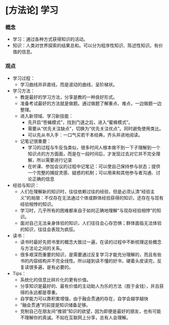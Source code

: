 # [方法论] 学习

### 概念

- 学习：通过各种方式获得知识的活动。
- 知识：人类对世界探索的结果总和。可以分为程序性知识、陈述性知识。有价值的信息。

### 观点
- 学习过程：
    - 学习曲线并非直线，而是波动的曲线，呈阶梯状。
- 学习方法：
    - 教是最好的学习方法，分享是教的一种良好形式。
    - 准备考试最好的方法就是做题。通过做题了解重点、难点，一边做题一边整理。
    - 进入新领域、学习新技能：
        - 先开启“苍蝇模式”，找到门道之后，进入“蜜蜂模式”。
        - 需要从“优先关注缺点”，切换为“优先关注优点”。同时避免使用类比。
        - 可以先从书入手：一口气买若干本经典，齐头并进地阅读。
    - 记笔记很重要：
        - 学习的过程与牛反刍类似，很多时间人根本做不到一下子理解到一个知识点的方方面面，而是在一段时间后，才发现过去对它并不完全理解，所以需要进行记录
        - 在听课、参加会议的过程中记笔记：可以使自己保持参与状态；提供一个完整的捕捉灵感、疑惑的机制；可以用来和其他参与者沟通、讨论正确的信息
- 经验与知识：
    - 人们在理解新的知识时，往往依赖过往的经验，但是必须认清“经验主义”的局限：不仅存在无法通过个体或群体经验获得的知识，还存在与现有经验相悖的知识。
    - 学习时，几乎所有的困难都来自于如何正确地理解“与现存经验相悖”的知识。
    - 面对自己无法亲身体验的知识，人们往往会心存恐惧；群体面临无法体验的知识，往往会表现为疯狂。
- 读书：
    - 读书时最好先把书里的概念大致过一遍，在读的过程中不断梳理这些概念与方法论之间的关系。
    - 很多艰深而重要的知识，是需要通过反复学习才能充分理解的，而且有些书的内容结构并不完全线性。所以碰到读不懂的好书，硬着头皮读完，反复读很多遍，是有必要的。
- Tips：
    - 系统化的信息比碎片化的更有价值。
    - 分享知识是最好的、最有价值的主动助人为乐的方法（胜于金钱），并且获得的永远都是尊重。
    - 自学能力可以靠积累增强，由于融会贯通的存在，自学会越学越快
    - “融会贯通”的前提是知识储备足够。
    - 克制自己在朋友间“推销”知识的欲望，因为即便是最好的朋友，也有可能不理解你的真诚。不如在互联网上分享，总有人会理解。 
